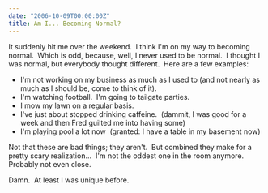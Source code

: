 ```yaml
---
date: "2006-10-09T00:00:00Z"
title: Am I... Becoming Normal?
---
```

It suddenly hit me over the weekend.  I think I'm on my way to becoming normal.  Which is odd, because, well, I never used to be normal.  I thought I was normal, but everybody thought different.  Here are a few examples:

* I'm not working on my business as much as I used to (and not nearly as much as I should be, come to think of it).
* I'm watching football.  I'm going to tailgate parties.
* I mow my lawn on a regular basis.
* I've just about stopped drinking caffeine.  (dammit, I was good for a week and then Fred guilted me into having some)
* I'm playing pool a lot now  (granted: I have a table in my basement now)

Not that these are bad things; they aren't.  But combined they make for a pretty scary realization...  I'm not the oddest one in the room anymore.  Probably not even close.

Damn.  At least I was unique before.
